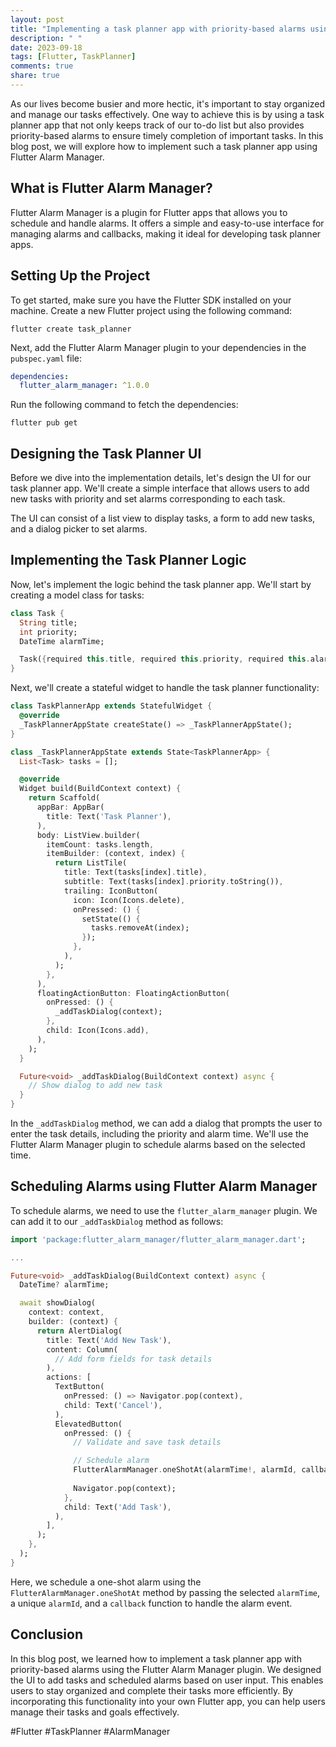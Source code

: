 ```yaml
---
layout: post
title: "Implementing a task planner app with priority-based alarms using Flutter Alarm Manager"
description: " "
date: 2023-09-18
tags: [Flutter, TaskPlanner]
comments: true
share: true
---
```


As our lives become busier and more hectic, it's important to stay organized and manage our tasks effectively. One way to achieve this is by using a task planner app that not only keeps track of our to-do list but also provides priority-based alarms to ensure timely completion of important tasks. In this blog post, we will explore how to implement such a task planner app using Flutter Alarm Manager.

## What is Flutter Alarm Manager?

Flutter Alarm Manager is a plugin for Flutter apps that allows you to schedule and handle alarms. It offers a simple and easy-to-use interface for managing alarms and callbacks, making it ideal for developing task planner apps.

## Setting Up the Project

To get started, make sure you have the Flutter SDK installed on your machine. Create a new Flutter project using the following command:

```shell
flutter create task_planner
```

Next, add the Flutter Alarm Manager plugin to your dependencies in the `pubspec.yaml` file:

```yaml
dependencies:
  flutter_alarm_manager: ^1.0.0
```

Run the following command to fetch the dependencies:

```shell
flutter pub get
```

## Designing the Task Planner UI

Before we dive into the implementation details, let's design the UI for our task planner app. We'll create a simple interface that allows users to add new tasks with priority and set alarms corresponding to each task.

The UI can consist of a list view to display tasks, a form to add new tasks, and a dialog picker to set alarms.

## Implementing the Task Planner Logic

Now, let's implement the logic behind the task planner app. We'll start by creating a model class for tasks:

```dart
class Task {
  String title;
  int priority;
  DateTime alarmTime;

  Task({required this.title, required this.priority, required this.alarmTime});
}
```

Next, we'll create a stateful widget to handle the task planner functionality:

```dart
class TaskPlannerApp extends StatefulWidget {
  @override
  _TaskPlannerAppState createState() => _TaskPlannerAppState();
}

class _TaskPlannerAppState extends State<TaskPlannerApp> {
  List<Task> tasks = [];

  @override
  Widget build(BuildContext context) {
    return Scaffold(
      appBar: AppBar(
        title: Text('Task Planner'),
      ),
      body: ListView.builder(
        itemCount: tasks.length,
        itemBuilder: (context, index) {
          return ListTile(
            title: Text(tasks[index].title),
            subtitle: Text(tasks[index].priority.toString()),
            trailing: IconButton(
              icon: Icon(Icons.delete),
              onPressed: () {
                setState(() {
                  tasks.removeAt(index);
                });
              },
            ),
          );
        },
      ),
      floatingActionButton: FloatingActionButton(
        onPressed: () {
          _addTaskDialog(context);
        },
        child: Icon(Icons.add),
      ),
    );
  }

  Future<void> _addTaskDialog(BuildContext context) async {
    // Show dialog to add new task
  }
}
```

In the `_addTaskDialog` method, we can add a dialog that prompts the user to enter the task details, including the priority and alarm time. We'll use the Flutter Alarm Manager plugin to schedule alarms based on the selected time.

## Scheduling Alarms using Flutter Alarm Manager

To schedule alarms, we need to use the `flutter_alarm_manager` plugin. We can add it to our `_addTaskDialog` method as follows:

```dart
import 'package:flutter_alarm_manager/flutter_alarm_manager.dart';

...

Future<void> _addTaskDialog(BuildContext context) async {
  DateTime? alarmTime;

  await showDialog(
    context: context,
    builder: (context) {
      return AlertDialog(
        title: Text('Add New Task'),
        content: Column(
          // Add form fields for task details
        ),
        actions: [
          TextButton(
            onPressed: () => Navigator.pop(context),
            child: Text('Cancel'),
          ),
          ElevatedButton(
            onPressed: () {
              // Validate and save task details

              // Schedule alarm
              FlutterAlarmManager.oneShotAt(alarmTime!, alarmId, callback);
              
              Navigator.pop(context);
            },
            child: Text('Add Task'),
          ),
        ],
      );
    },
  );
}
```

Here, we schedule a one-shot alarm using the `FlutterAlarmManager.oneShotAt` method by passing the selected `alarmTime`, a unique `alarmId`, and a `callback` function to handle the alarm event.

## Conclusion

In this blog post, we learned how to implement a task planner app with priority-based alarms using the Flutter Alarm Manager plugin. We designed the UI to add tasks and scheduled alarms based on user input. This enables users to stay organized and complete their tasks more efficiently. By incorporating this functionality into your own Flutter app, you can help users manage their tasks and goals effectively.

#Flutter #TaskPlanner #AlarmManager